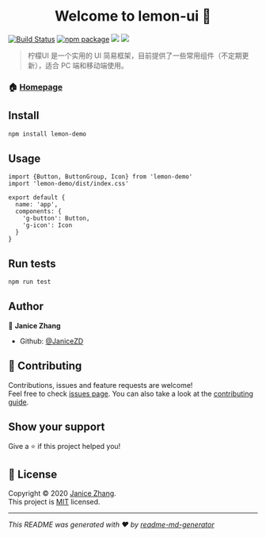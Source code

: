 <h1 align="center">Welcome to lemon-ui 👋</h1>
<p>

  [![Build Status](https://travis-ci.com/JaniceZD/gulu-demo.svg?branch=master)](https://travis-ci.com/JaniceZD/gulu-demo)
  [![npm package](https://img.shields.io/npm/v/lemon-demo.svg)](https://www.npmjs.com/package/lemon-demo)
  ![](https://img.shields.io/badge/language-JavaScript-green.svg)
  [![](https://img.shields.io/badge/License-MIT-yellow.svg)](https://github.com/JaniceZD/gulu-demo/blob/master/LICENSE)
  
</p>

> 柠檬UI 是一个实用的 UI 简易框架，目前提供了一些常用组件（不定期更新），适合 PC 端和移动端使用。
### 🏠 [Homepage](https://janicezd.github.io/gulu-demo/)


## Install

```sh
npm install lemon-demo
```

## Usage

```
import {Button, ButtonGroup, Icon} from 'lemon-demo'
import 'lemon-demo/dist/index.css'

export default {
  name: 'app',
  components: {
    'g-button': Button,
    'g-icon': Icon
  }
}
```

## Run tests

```sh
npm run test
```

## Author

👤 **Janice Zhang**

* Github: [@JaniceZD](https://github.com/JaniceZD)

## 🤝 Contributing

Contributions, issues and feature requests are welcome!<br />Feel free to check [issues page](https://github.com/JaniceZD/gulu-demo/issues). You can also take a look at the [contributing guide](https://github.com/JaniceZD/gulu-demo/pulls).

## Show your support

Give a ⭐️ if this project helped you!

## 📝 License

Copyright © 2020 [Janice Zhang](https://github.com/JaniceZD).<br />
This project is [MIT](https://github.com/JaniceZD/gulu-demo/blob/master/LICENSE) licensed.

***
_This README was generated with ❤️ by [readme-md-generator](https://github.com/kefranabg/readme-md-generator)_
